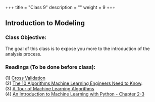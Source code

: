 +++
title = "Class 9"
description = ""
weight = 9
+++

## Introduction to Modeling

### Class Objective:

The goal of this class is to expose you more to the introduction of the analysis process.

### Readings (To be done before class):
(1) [Cross Validation](https://www.analyticsvidhya.com/blog/2015/11/improve-model-performance-cross-validation-in-python-r/)<br>
(2) [The 10 Algorithms Machine Learning Engineers Need to Know](https://gab41.lab41.org/the-10-algorithms-machine-learning-engineers-need-to-know-f4bb63f5b2fa#.4rekzo2o1).<br>
(3) [A Tour of Machine Learning Algorithms](http://machinelearningmastery.com/a-tour-of-machine-learning-algorithms/)<br>
(4) [An Introduction to Machine Learning with Python - Chapter 2-3](http://proquestcombo.safaribooksonline.com/book/programming/machine-learning/9781449369880)
